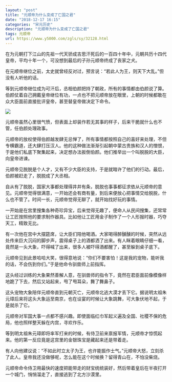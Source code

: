 ```yaml
---
layout: "post"
title: "元顺帝为什么变成了亡国之君"
date: "2018-12-17 16:15"
categories: "宋元历史"
description: "元顺帝为什么变成了亡国之君"
tags: 元顺帝
url: https://www.y5000.com/zgls/sy/32128.html
---
```






在为元朝打下江山的先祖一代天骄成吉思汗死后的一百四十年中，元朝共历十四代皇帝，平均十年一个，可没想到最后的子孙元顺帝终成了丧家之犬。

在元顺帝继位之前，太史就曾经反对过，预言说：“若此人为王，则天下大乱。”但没有人听他的话。

等到元顺帝继位成为可汗后，丞相伯颜把持了朝政，所有的事情都由伯颜说了算。伯颜仗着自己拥戴皇帝继位有功，一点也不把元顺帝放在眼里，上朝的时候都敢在众大臣面前直接批评皇帝，甚至替皇帝做决定下命令。

![](https://img.y5000.com/uploads/allimg/180823/8-1PR3095603927.jpg)

元顺帝虽然心里很气愤，但表面上却装作若无其事的样子，后来干脆就什么也不管，任伯颜处理政事。

元顺帝的放权使得伯颜越发肆无忌惮了，所有事情都按照自己的喜好来处理，不但专横霸道，还大肆打压汉人。他的这种做法渐渐引起朝中蒙古贵族和汉人的憎恨，于是他们私底下聚集起来，决定想办法扳倒伯颜。他们推举出一个叫脱脱的大臣，向皇帝进谏。

元顺帝见脱脱是个人才，又有不少大臣的支持，于是就暗许了他们的行动。最后，伯颜被赶走了，脱脱成了大丞相。

自从有了脱脱，国家大事都处理得井井有条，脱脱也事事都征求依从元顺帝的意见。元顺帝觉得很满意，一开始还会有商有量，到后来便放心把事情交给脱脱，什么也不管了。时间一长，元顺帝觉得无聊了，就开始找好玩的事情。

一开始是在宫里搜集各种奇珍异宝，后来觉得无趣了，便命人从民间搜集，还常常让工匠按照他的要求制作器具。比如他让工匠用金子制作了一个人形报时器，巧夺天工，精致无比。

有一次他在宫中大摆筵席，让大臣们陪他喝酒。大家喝得醉醺醺的时候，突然从远处传来巨大沉闷的脚步声，震得桌子上的酒都洒了出来。有人眯着眼睛仔细一看，竟然是一头大象，吓得喊了出来，很多人被吓得酒都醒了，甚至躲到桌子底下。

元顺帝见到此景哈哈大笑，很得意地说：“你们不要害怕！这是我的宠物，能听我的话，不会伤到你们。”于是他命令驯兽师上前指挥。

这头经过训练的大象果然善解人意，在驯兽师的指令下，竟然在君臣面前像模像样地跪了下去，然后又站起来，甩了甩耳朵，舞了舞鼻子。

这头宠物大象陪伴元顺帝直到元朝灭亡，元顺帝北逃大漠才丢下它。据说明太祖朱元璋后来将这头大象运至南京，也在设宴的时候让大象跳舞，可大象伏地不起，于是就杀了它。

元顺帝对军国大事一点都不感兴趣。即使面临红巾军起义遍及全国、社稷不保的危局，他也照样整天躲在内宫，寻欢作乐。

等到明太祖朱元璋即将率军打来的时候，有侍卫前来禀报军情，元顺帝才惊慌起来。他的第一反应竟是这宫里的金银珠宝是藏起来还是带着走。

有人向他建议说：“不如此时立太子为王，也许能振作士气。”元顺帝大怒，立刻杀了此人。皇帝我还没做够呢，怎么能在这个时候换？留得青山在，不怕没柴烧。

元顺帝命令侍卫用最快的速度把能带走的财宝统统装好，然后带着皇后在半夜打开一个城门，悄悄溜走了，直接逃到了北方沙漠里。
